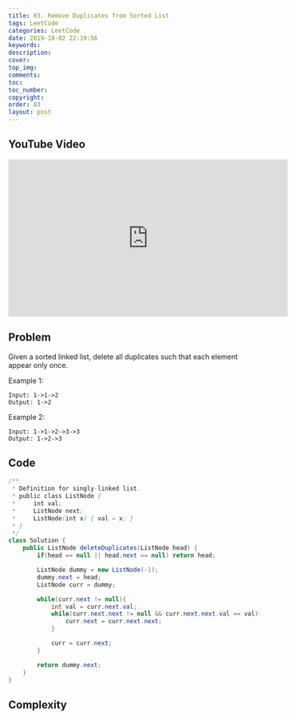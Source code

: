 ```yaml
---
title: 83. Remove Duplicates from Sorted List
tags: LeetCode
categories: LeetCode
date: 2019-10-02 22:19:56
keywords:
description:
cover:
top_img:
comments:
toc:
toc_number:
copyright:
order: 83
layout: post
---
```


## YouTube Video

<iframe width="560" height="315" src="https://www.youtube.com/embed/gO4mJZrye6w" frameborder="0" allow="accelerometer; autoplay; encrypted-media; gyroscope; picture-in-picture" allowfullscreen></iframe>

## Problem

Given a sorted linked list, delete all duplicates such that each element appear only once.

Example 1:

```
Input: 1->1->2
Output: 1->2
```

Example 2:

```
Input: 1->1->2->3->3
Output: 1->2->3
```

## Code

```java
/**
 * Definition for singly-linked list.
 * public class ListNode {
 *     int val;
 *     ListNode next;
 *     ListNode(int x) { val = x; }
 * }
 */
class Solution {
    public ListNode deleteDuplicates(ListNode head) {
        if(head == null || head.next == null) return head;

        ListNode dummy = new ListNode(-1);
        dummy.next = head;
        ListNode curr = dummy;

        while(curr.next != null){
            int val = curr.next.val;
            while(curr.next.next != null && curr.next.next.val == val){
                curr.next = curr.next.next;
            }

            curr = curr.next;
        }

        return dummy.next;
    }
}
```

## Complexity
